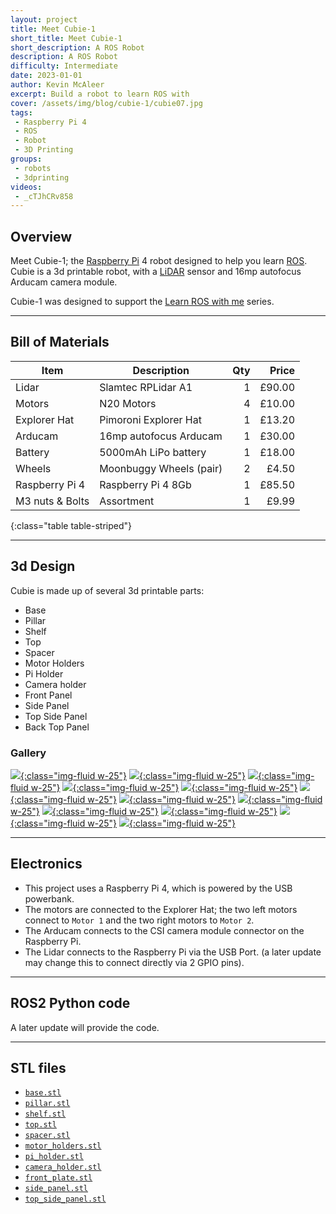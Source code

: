 ```yaml
---
layout: project
title: Meet Cubie-1
short_title: Meet Cubie-1
short_description: A ROS Robot
description: A ROS Robot
difficulty: Intermediate
date: 2023-01-01
author: Kevin McAleer
excerpt: Build a robot to learn ROS with
cover: /assets/img/blog/cubie-1/cubie07.jpg
tags:
 - Raspberry Pi 4
 - ROS
 - Robot
 - 3D Printing
groups:
 - robots
 - 3dprinting
videos:
 - _cTJhCRv858
---
```


## Overview

Meet Cubie-1; the [Raspberry Pi](/glossary#raspberrypi) 4 robot designed to help you learn [ROS](/glossary#ros). Cubie is a 3d printable robot, with a [LiDAR](/glossary#lidar) sensor and 16mp autofocus Arducam camera module.

Cubie-1 was designed to support the [Learn ROS with me](https://youtube.com/playlist?list=PLU9tksFlQRircAdEplrH9NMm4WtSA8yzi) series.

---

## Bill of Materials

Item            | Description             | Qty |  Price
----------------|-------------------------|----:|------:
Lidar           | Slamtec RPLidar A1      |   1 | £90.00
Motors          | N20 Motors              |   4 | £10.00
Explorer Hat    | Pimoroni Explorer Hat   |   1 | £13.20
Arducam         | 16mp autofocus Arducam  |   1 | £30.00
Battery         | 5000mAh LiPo battery    |   1 | £18.00
Wheels          | Moonbuggy Wheels (pair) |   2 |  £4.50
Raspberry Pi 4  | Raspberry Pi 4 8Gb      |   1 | £85.50
M3 nuts & Bolts | Assortment              |   1 |  £9.99
{:class="table table-striped"}

---

## 3d Design

Cubie is made up of several 3d printable parts:

* Base
* Pillar
* Shelf
* Top
* Spacer
* Motor Holders
* Pi Holder
* Camera holder
* Front Panel
* Side Panel
* Top Side Panel
* Back Top Panel

### Gallery

[![](/assets/img/blog/cubie-1/01base.png){:class="img-fluid w-25"}](/assets/img/blog/cubie-1/01base.png)
[![](/assets/img/blog/cubie-1/02pillar.png){:class="img-fluid w-25"}](/assets/img/blog/cubie-1/02pillar.png)
[![](/assets/img/blog/cubie-1/03piholder.png){:class="img-fluid w-25"}](/assets/img/blog/cubie-1/03piholder.png)
[![](/assets/img/blog/cubie-1/04raspberrypi.png){:class="img-fluid w-25"}](/assets/img/blog/cubie-1/04raspberrypi.png)
[![](/assets/img/blog/cubie-1/05shelf.png){:class="img-fluid w-25"}](/assets/img/blog/cubie-1/05shelf.png)
[![](/assets/img/blog/cubie-1/06lidar.png){:class="img-fluid w-25"}](/assets/img/blog/cubie-1/06lidar.png)
[![](/assets/img/blog/cubie-1/07top.png){:class="img-fluid w-25"}](/assets/img/blog/cubie-1/07top.png)
[![](/assets/img/blog/cubie-1/08camera.png){:class="img-fluid w-25"}](/assets/img/blog/cubie-1/08camera.png)
[![](/assets/img/blog/cubie-1/09camera_holder.png){:class="img-fluid w-25"}](/assets/img/blog/cubie-1/09camera_holder.png)
[![](/assets/img/blog/cubie-1/10frontplates.png){:class="img-fluid w-25"}](/assets/img/blog/cubie-1/10frontplates.png)
[![](/assets/img/blog/cubie-1/11sidepanels.png){:class="img-fluid w-25"}](/assets/img/blog/cubie-1/11sidepanels.png)
[![](/assets/img/blog/cubie-1/12final.png){:class="img-fluid w-25"}](/assets/img/blog/cubie-1/12final.png)

---

## Electronics

* This project uses a Raspberry Pi 4, which is powered by the USB powerbank. 
* The motors are connected to the Explorer Hat; the two left motors connect to `Motor 1` and the two right motors to `Motor 2`.
* The Arducam connects to the CSI camera module connector on the Raspberry Pi.
* The Lidar connects to the Raspberry Pi via the USB Port. (a later update may change this to connect directly via 2 GPIO pins).

---

## ROS2 Python code

A later update will provide the code.

---

## STL files

* [`base.stl`](/assets/stl/cubie-1/base.stl)
* [`pillar.stl`](/assets/stl/cubie-1/pillar.stl)
* [`shelf.stl`](/assets/stl/cubie-1/shelf.stl)
* [`top.stl`](/assets/stl/cubie-1/top.stl)
* [`spacer.stl`](/assets/stl/cubie-1/spacer.stl)
* [`motor_holders.stl`](/assets/stl/cubie-1/motor_holder.stl)
* [`pi_holder.stl`](/assets/stl/cubie-1/pi_holder.stl)
* [`camera_holder.stl`](/assets/stl/cubie-1/camera_holder.stl)
* [`front_plate.stl`](/assets/stl/cubie-1/front_plate.stl)
* [`side_panel.stl`](/assets/stl/cubie-1/side_panel.stl)
* [`top_side_panel.stl`](/assets/stl/cubie-1/top_side_panel.stl)
